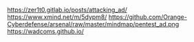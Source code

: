https://zer1t0.gitlab.io/posts/attacking_ad/
https://www.xmind.net/m/5dypm8/
https://github.com/Orange-Cyberdefense/arsenal/raw/master/mindmap/pentest_ad.png
https://wadcoms.github.io/